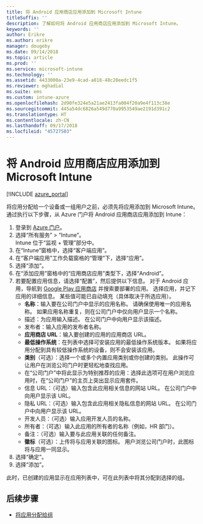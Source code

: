```yaml
---
title: 将 Android 应用商店应用添加到 Microsoft Intune
titleSuffix: ''
description: 了解如何将 Android 应用商店应用添加到 Microsoft Intune。
keywords: ''
author: Erikre
ms.author: erikre
manager: dougeby
ms.date: 09/14/2018
ms.topic: article
ms.prod: ''
ms.service: microsoft-intune
ms.technology: ''
ms.assetid: 4433000a-23e9-4cad-a818-48c28eedc1f5
ms.reviewer: mghadial
ms.suite: ems
ms.custom: intune-azure
ms.openlocfilehash: 2d90fe324e5a21ae2413fa004f20a9e4f113c38e
ms.sourcegitcommit: 445a54dc6826a549d770a9953549ae2191d391c2
ms.translationtype: HT
ms.contentlocale: zh-CN
ms.lasthandoff: 09/17/2018
ms.locfileid: "45727503"
---
```

# <a name="add-android-store-apps-to-microsoft-intune"></a>将 Android 应用商店应用添加到 Microsoft Intune

[!INCLUDE [azure_portal](./includes/azure_portal.md)]

将应用分配给一个设备或一组用户之前，必须先将应用添加到 Microsoft Intune。 通过执行以下步骤，从 Azure 门户将 Android 应用商店应用添加到 Intune：

1. 登录到 [Azure 门户](https://portal.azure.com)。
2. 选择“所有服务” > “Intune”。  
    Intune 位于“监视 + 管理”部分中。
3. 在“Intune”窗格中，选择“客户端应用”。
4. 在“客户端应用”工作负载窗格的“管理”下，选择“应用”。
5. 选择“添加”。
6. 在“添加应用”窗格中的“应用商店应用”类型下，选择“Android”。
7. 若要配置应用信息，请选择“配置”，然后提供以下信息。 对于 Android 应用，导航到 [Google Play 应用商店](https://play.google.com/store) 并搜索要部署的应用。 选择应用，并记下应用的详细信息。 某些值可能已自动填充（具体取决于所选应用）。
    - **名称**：输入要在公司门户中显示的应用名称。 请确保使用唯一的应用名称。 如果应用名称重复，则在公司门户中仅向用户显示一个名称。
    - 描述：为应用输入描述。 在公司门户中向用户显示该描述。
    - 发布者：输入应用的发布者名称。
    - **应用商店 URL**：输入要创建的应用的应用商店 URL。
    - **最低操作系统**：在列表中选择可安装应用的最低操作系统版本。 如果将应用分配到具有较低操作系统的设备，则不会安装该应用。
    - **类别**（可选）：选择一个或多个内置应用类别或你创建的类别。 此操作可让用户在浏览公司门户时更轻松地查找应用。
    - 在“公司门户”中将此显示为特别推荐的应用：选择此选项可在用户浏览应用时，在“公司门户”的主页上突出显示应用套件。
    - 信息 URL：（可选）输入包含此应用相关信息的网站 URL。 在公司门户中向用户显示该 URL。
    - 隐私 URL：（可选）输入包含此应用相关隐私信息的网站 URL。 在公司门户中向用户显示该 URL。
    - 开发人员：（可选）输入应用开发人员的名称。
    - 所有者：（可选）输入此应用的所有者的名称（例如，HR 部门）。
    - 备注：（可选）输入要与此应用关联的任何备注。
    - **徽标**（可选）：上传将与应用关联的图标。 用户浏览公司门户时，此图标将与应用一同显示。
1. 选择“确定”。
2. 选择“添加”。

此时，已创建的应用显示在应用列表中，可在此列表中将其分配到选择的组。 

## <a name="next-steps"></a>后续步骤

- [将应用分配给组](apps-deploy.md)
